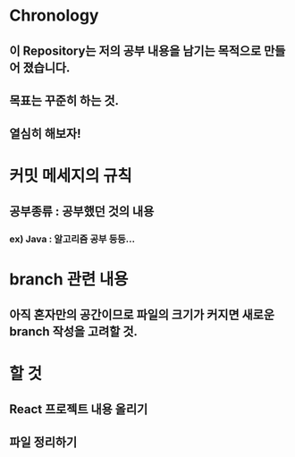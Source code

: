 # Chronology

## 이 Repository는 저의 공부 내용을 남기는 목적으로 만들어 졌습니다.
## 목표는 꾸준히 하는 것.
## 열심히 해보자!

# 커밋 메세지의 규칙
## 공부종류 : 공부했던 것의 내용
### ex) Java : 알고리즘 공부 등등...

# branch 관련 내용
## 아직 혼자만의 공간이므로 파일의 크기가 커지면 새로운 branch 작성을 고려할 것.

# 할 것
## React 프로젝트 내용 올리기
## 파일 정리하기